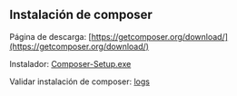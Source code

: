 ## Instalación de composer

Página de descarga: [https://getcomposer.org/download/](https://getcomposer.org/download/)

Instalador: [Composer-Setup.exe]()

Validar instalación de composer: [logs](./composer-installation.bash)

